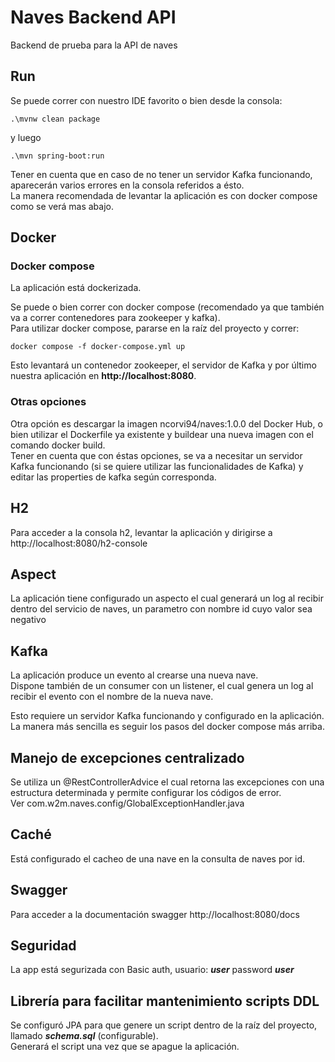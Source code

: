 # Naves Backend API
Backend de prueba para la API de naves

## Run
Se puede correr con nuestro IDE favorito o bien desde la consola:  

    .\mvnw clean package

y luego  

    .\mvn spring-boot:run

Tener en cuenta que en caso de no tener un servidor Kafka funcionando, aparecerán varios errores en la consola referidos a ésto.  
La manera recomendada de levantar la aplicación es con docker compose como se verá mas abajo.

## Docker
### Docker compose
La aplicación está dockerizada.  


Se puede o bien correr con docker compose (recomendado ya que también va a correr contenedores para zookeeper y kafka).  
Para utilizar docker compose, pararse en la raíz del proyecto y correr:  

    docker compose -f docker-compose.yml up

Esto levantará un contenedor zookeeper, el servidor de Kafka y por último nuestra aplicación en **http://localhost:8080**.   

### Otras opciones
Otra opción es descargar la imagen ncorvi94/naves:1.0.0 del Docker Hub, o bien utilizar el Dockerfile ya existente 
y buildear una nueva imagen con el comando docker build.  
Tener en cuenta que con éstas opciones, se va a necesitar un servidor Kafka funcionando (si se quiere utilizar las funcionalidades de Kafka) 
y editar las properties de kafka según corresponda.  

## H2
Para acceder a la consola h2, levantar la aplicación y dirigirse a http://localhost:8080/h2-console

## Aspect
La aplicación tiene configurado un aspecto el cual generará un log al recibir dentro del servicio de naves, un parametro con nombre id cuyo valor sea negativo

## Kafka
La aplicación produce un evento al crearse una nueva nave.  
Dispone también de un consumer con un listener, el cual genera un log al recibir el evento con el nombre de la nueva nave.  

Esto requiere un servidor Kafka funcionando y configurado en la aplicación.  
La manera más sencilla es seguir los pasos del docker compose más arriba.  

## Manejo de excepciones centralizado
Se utiliza un @RestControllerAdvice el cual retorna las excepciones con una estructura determinada y permite configurar los códigos de error.  
Ver com.w2m.naves.config/GlobalExceptionHandler.java

## Caché
Está configurado el cacheo de una nave en la consulta de naves por id.  

## Swagger
Para acceder a la documentación swagger http://localhost:8080/docs

## Seguridad
La app está segurizada con Basic auth, usuario: ***user*** password ***user***

## Librería para facilitar mantenimiento scripts DDL
Se configuró JPA para que genere un script dentro de la raíz del proyecto, llamado ***schema.sql*** (configurable).  
Generará el script una vez que se apague la aplicación.  